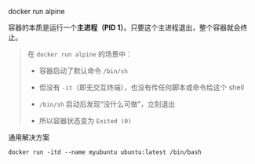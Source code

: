 docker run alpine

容器的本质是运行一个**主进程（PID 1）**。只要这个主进程退出，整个容器就会终止。

> 在 `docker run alpine` 的场景中：
> 
> - 容器启动了默认命令 `/bin/sh`
>
> - 但没有 `-it`（即无交互终端），也没有传任何脚本或命令给这个 shell
>   
> - `/bin/sh` 启动后发现“没什么可做”，立刻退出
>     
> - 所以容器状态变为 `Exited (0)`

通用解决方案

```
docker run -itd --name myubuntu ubuntu:latest /bin/bash
```